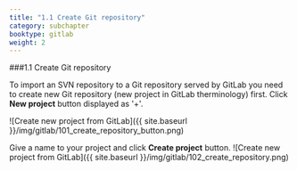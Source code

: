 ```yaml
---
title: "1.1 Create Git repository"
category: subchapter
booktype: gitlab
weight: 2
---
```


###1.1 Create Git repository

To import an SVN repository to a Git repository served by GitLab you need to create new Git repository (new project in GitLab therminology) first.
Click **New project** button displayed as '+'.

![Create new project from GitLab]({{ site.baseurl }}/img/gitlab/101_create_repository_button.png)

Give a name to your project and click **Create project** button.
![Create new project from GitLab]({{ site.baseurl }}/img/gitlab/102_create_repository.png)

[](#up)